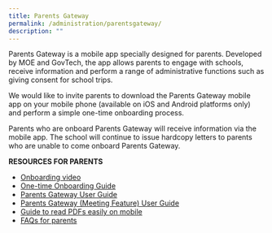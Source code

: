 ```yaml
---
title: Parents Gateway
permalink: /administration/parentsgateway/
description: ""
---
```

Parents Gateway is a mobile app specially designed for parents. Developed by MOE and GovTech, the app allows parents to engage with schools, receive information and perform a range of administrative functions such as giving consent for school trips.

We would like to invite parents to download the Parents Gateway mobile app on your mobile phone (available on iOS and Android platforms only) and perform a simple one-time onboarding process. 

Parents who are onboard Parents Gateway will receive information via the mobile app. The school will continue to issue hardcopy letters to parents who are unable to come onboard Parents Gateway.

**RESOURCES FOR PARENTS**

* [Onboarding video](https://www.youtube.com/watch?v=tW9jwyuovOo&feature=youtu.be)
* [One-time Onboarding Guide](https://drive.google.com/file/d/1YSOcq7NSH2qzUpbqe8lWjhHPEpm_yIr3/view?usp=sharing)
* [Parents Gateway User Guide](https://drive.google.com/file/d/1jyaKeo0dQ0VCjxBoYUu6Vk2qQFpNwJaY/view?usp=sharing)
* [Parents Gateway (Meeting Feature) User Guide](https://drive.google.com/file/d/1MXXP8sylO--5RRk8JdsmATa0E4gpF-mv/view?usp=sharing)
* [Guide to read PDFs easily on mobile](https://drive.google.com/file/d/1Qcso8ME8eijPoR5jgI8K4UHPZbXKDxnO/view?usp=sharing)
* [FAQs for parents](https://drive.google.com/file/d/1nBlyB4DHnZRwlRUFa8PhLdMdGz5SvLD4/view?usp=sharing)